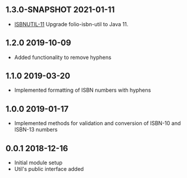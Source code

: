 ## 1.3.0-SNAPSHOT 2021-01-11
* [ISBNUTIL-11](https://issues.folio.org/browse/ISBNUTIL-11) Upgrade folio-isbn-util to Java 11.

## 1.2.0 2019-10-09
 * Added functionality to remove hyphens

## 1.1.0 2019-03-20
 * Implemented formatting of ISBN numbers with hyphens

## 1.0.0 2019-01-17
 * Implemented methods for validation and conversion of ISBN-10 and ISBN-13 numbers

## 0.0.1 2018-12-16
 * Initial module setup
 * Util's public interface added
